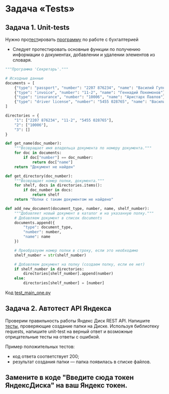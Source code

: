 # Задача «Tests»

## Задача 1. Unit-tests

Нужно про[тест](/Professional_Python/Various_tests/tests/test_main_one.py)ировать [программу](/Professional_Python/Various_tests/main_one.py) по работе с бухгалтерией

- Следует протестировать основные функции по получению информации о документах, 
добавлении и удалении элементов из словаря.

```python
"""Программа 'Секретарь'."""

# Исходные данные
documents = [
    {"type": "passport", "number": "2207 876234", "name": "Василий Гупкин"},
    {"type": "invoice", "number": "11-2", "name": "Геннадий Покемонов"},
    {"type": "insurance", "number": "10006", "name": "Аристарх Павлов"},
    {"type": "driver license", "number": "5455 028765", "name": "Василий Иванов"},
]

directories = {
    "1": ["2207 876234", "11-2", "5455 028765"],
    "2": ["10006"],
    "3": []
}

def get_name(doc_number):
    """Возвращает имя владельца документа по номеру документа."""
    for doc in documents:
        if doc["number"] == doc_number:
            return doc["name"]
    return "Документ не найден"

def get_directory(doc_number):
    """Возвращает номер полки, документа."""
    for shelf, docs in directories.items():
        if doc_number in docs:
            return shelf
    return "Полки с таким документом не найдено"

def add_new_document(document_type, number, name, shelf_number):
    """Добавляет новый документ в каталог и на указанную полку."""
    # Добавляем документ в список documents
    documents.append({
        "type": document_type,
        "number": number,
        "name": name
    })

    # Преобразуем номер полки в строку, если это необходимо
    shelf_number = str(shelf_number)

    # Добавляем документ на полку (создаем полку, если ее нет)
    if shelf_number in directories:
        directories[shelf_number].append(number)
    else:
        directories[shelf_number] = [number]
```

Код [test_main_one.py](/Professional_Python/Various_tests/tests/test_main_one.py)

## Задача 2. Автотест API Яндекса

Проверим правильность работы Яндекс Диск REST API. Напишите [тесты](/Professional_Python/Various_tests/tests/test_main_two.py), проверяющие создание папки на Диске.
Используя библиотеку requests, напишите unit-test на верный ответ и возможные отрицательные тесты на ответы с ошибкой.

Пример положительных тестов:

- код ответа соответствует 200;
- результат создания папки — папка появилась в списке файлов.

## Замените в коде "Введите сюда токен ЯндексДиска" на ваш Яндекс токен.


